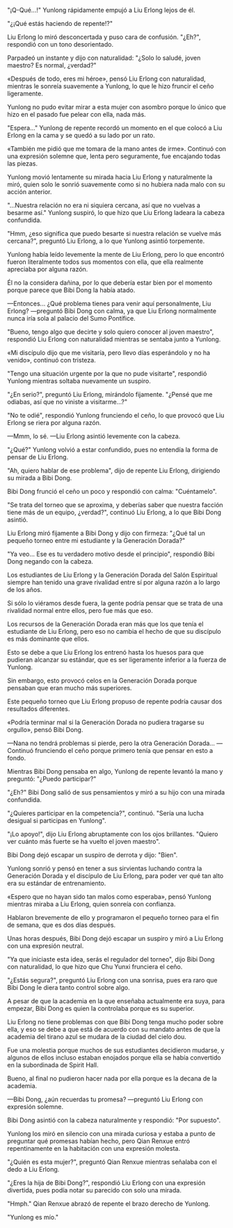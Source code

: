 
"¡Q-Qué...!" Yunlong rápidamente empujó a Liu Erlong lejos de él.

"¿¡Qué estás haciendo de repente!?"

Liu Erlong lo miró desconcertada y puso cara de confusión. "¿Eh?", respondió con un tono desorientado.

Parpadeó un instante y dijo con naturalidad: "¿Solo lo saludé, joven maestro? Es normal, ¿verdad?"

«Después de todo, eres mi héroe», pensó Liu Erlong con naturalidad, mientras le sonreía suavemente a Yunlong, lo que le hizo fruncir el ceño ligeramente.

Yunlong no pudo evitar mirar a esta mujer con asombro porque lo único que hizo en el pasado fue pelear con ella, nada más.

"Espera..." Yunlong de repente recordó un momento en el que colocó a Liu Erlong en la cama y se quedó a su lado por un rato.

«También me pidió que me tomara de la mano antes de irme». Continuó con una expresión solemne que, lenta pero seguramente, fue encajando todas las piezas.

Yunlong movió lentamente su mirada hacia Liu Erlong y naturalmente la miró, quien solo le sonrió suavemente como si no hubiera nada malo con su acción anterior.

"...Nuestra relación no era ni siquiera cercana, así que no vuelvas a besarme así." Yunlong suspiró, lo que hizo que Liu Erlong ladeara la cabeza confundida.

"Hmm, ¿eso significa que puedo besarte si nuestra relación se vuelve más cercana?", preguntó Liu Erlong, a lo que Yunlong asintió torpemente.

Yunlong había leído levemente la mente de Liu Erlong, pero lo que encontró fueron literalmente todos sus momentos con ella, que ella realmente apreciaba por alguna razón.

Él no la considera dañina, por lo que debería estar bien por el momento porque parece que Bibi Dong la había atado.

—Entonces... ¿Qué problema tienes para venir aquí personalmente, Liu Erlong? —preguntó Bibi Dong con calma, ya que Liu Erlong normalmente nunca iría sola al palacio del Sumo Pontífice.

"Bueno, tengo algo que decirte y solo quiero conocer al joven maestro", respondió Liu Erlong con naturalidad mientras se sentaba junto a Yunlong.

«Mi discípulo dijo que me visitaría, pero llevo días esperándolo y no ha venido», continuó con tristeza.

"Tengo una situación urgente por la que no pude visitarte", respondió Yunlong mientras soltaba nuevamente un suspiro.

"¿En serio?", preguntó Liu Erlong, mirándolo fijamente. "¿Pensé que me odiabas, así que no viniste a visitarme...?"

"No te odié", respondió Yunlong frunciendo el ceño, lo que provocó que Liu Erlong se riera por alguna razón.

—Mmm, lo sé. —Liu Erlong asintió levemente con la cabeza.

"¿Qué?" Yunlong volvió a estar confundido, pues no entendía la forma de pensar de Liu Erlong.

"Ah, quiero hablar de ese problema", dijo de repente Liu Erlong, dirigiendo su mirada a Bibi Dong.

Bibi Dong frunció el ceño un poco y respondió con calma: "Cuéntamelo".

"Se trata del torneo que se aproxima, y ​​deberías saber que nuestra facción tiene más de un equipo, ¿verdad?", continuó Liu Erlong, a lo que Bibi Dong asintió.

Liu Erlong miró fijamente a Bibi Dong y dijo con firmeza: "¿Qué tal un pequeño torneo entre mi estudiante y la Generación Dorada?"

"Ya veo... Ese es tu verdadero motivo desde el principio", respondió Bibi Dong negando con la cabeza.

Los estudiantes de Liu Erlong y la Generación Dorada del Salón Espiritual siempre han tenido una grave rivalidad entre sí por alguna razón a lo largo de los años.

Si sólo lo viéramos desde fuera, la gente podría pensar que se trata de una rivalidad normal entre ellos, pero fue más que eso.

Los recursos de la Generación Dorada eran más que los que tenía el estudiante de Liu Erlong, pero eso no cambia el hecho de que su discípulo es más dominante que ellos.

Esto se debe a que Liu Erlong los entrenó hasta los huesos para que pudieran alcanzar su estándar, que es ser ligeramente inferior a la fuerza de Yunlong.

Sin embargo, esto provocó celos en la Generación Dorada porque pensaban que eran mucho más superiores.

Este pequeño torneo que Liu Erlong propuso de repente podría causar dos resultados diferentes.

«Podría terminar mal si la Generación Dorada no pudiera tragarse su orgullo», pensó Bibi Dong.

—Nana no tendrá problemas si pierde, pero la otra Generación Dorada… —Continuó frunciendo el ceño porque primero tenía que pensar en esto a fondo.

Mientras Bibi Dong pensaba en algo, Yunlong de repente levantó la mano y preguntó: "¿Puedo participar?"

"¿Eh?" Bibi Dong salió de sus pensamientos y miró a su hijo con una mirada confundida.

"¿Quieres participar en la competencia?", continuó. "Sería una lucha desigual si participas en Yunlong".

"¡Lo apoyo!", dijo Liu Erlong abruptamente con los ojos brillantes. "Quiero ver cuánto más fuerte se ha vuelto el joven maestro".

Bibi Dong dejó escapar un suspiro de derrota y dijo: "Bien".

Yunlong sonrió y pensó en tener a sus sirvientas luchando contra la Generación Dorada y el discípulo de Liu Erlong, para poder ver qué tan alto era su estándar de entrenamiento.

«Espero que no hayan sido tan malos como esperaba», pensó Yunlong mientras miraba a Liu Erlong, quien sonreía con confianza.

Hablaron brevemente de ello y programaron el pequeño torneo para el fin de semana, que es dos días después.

Unas horas después, Bibi Dong dejó escapar un suspiro y miró a Liu Erlong con una expresión neutral.

"Ya que iniciaste esta idea, serás el regulador del torneo", dijo Bibi Dong con naturalidad, lo que hizo que Chu Yunxi frunciera el ceño.

"¿Estás segura?", preguntó Liu Erlong con una sonrisa, pues era raro que Bibi Dong le diera tanto control sobre algo.

A pesar de que la academia en la que enseñaba actualmente era suya, para empezar, Bibi Dong es quien la controlaba porque es su superior.

Liu Erlong no tiene problemas con que Bibi Dong tenga mucho poder sobre ella, y eso se debe a que está de acuerdo con su mandato antes de que la academia del tirano azul se mudara de la ciudad del cielo dou.

Fue una molestia porque muchos de sus estudiantes decidieron mudarse, y algunos de ellos incluso estaban enojados porque ella se había convertido en la subordinada de Spirit Hall.

Bueno, al final no pudieron hacer nada por ella porque es la decana de la academia.

—Bibi Dong, ¿aún recuerdas tu promesa? —preguntó Liu Erlong con expresión solemne.

Bibi Dong asintió con la cabeza naturalmente y respondió: "Por supuesto".

Yunlong los miró en silencio con una mirada curiosa y estaba a punto de preguntar qué promesas habían hecho, pero Qian Renxue entró repentinamente en la habitación con una expresión molesta.

"¿Quién es esta mujer?", preguntó Qian Renxue mientras señalaba con el dedo a Liu Erlong.

"¿Eres la hija de Bibi Dong?", respondió Liu Erlong con una expresión divertida, pues podía notar su parecido con solo una mirada.

"Hmph." Qian Renxue abrazó de repente el brazo derecho de Yunlong.

"Yunlong es mío."